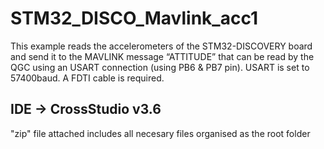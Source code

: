# STM32_DISCO_Mavlink_acc1
This example reads the accelerometers of the STM32-DISCOVERY board and send it to the MAVLINK message “ATTITUDE”
that can be read by the QGC using an USART connection (using PB6 & PB7 pin). 
USART is set to 57400baud. A FDTI cable is required.
## IDE -> CrossStudio v3.6
"zip" file attached includes all necesary files organised as the root folder
